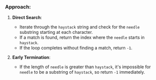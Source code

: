 ### Approach:

1.  **Direct Search**:
    
    -   Iterate through the `haystack` string and check for the `needle` substring starting at each character.
    -   If a match is found, return the index where the `needle` starts in `haystack`.
    -   If the loop completes without finding a match, return `-1`.
2.  **Early Termination**:
    
    -   If the length of `needle` is greater than `haystack`, it's impossible for `needle` to be a substring of `haystack`, so return `-1` immediately.
